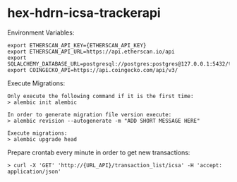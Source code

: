# hex-hdrn-icsa-trackerapi

Environment Variables:

    export ETHERSCAN_API_KEY={ETHERSCAN_API_KEY}
    export ETHERSCAN_API_URL=https://api.etherscan.io/api
    export SQLALCHEMY_DATABASE_URL=postgresql://postgres:postgres@127.0.0.1:5432/token_trackerdb
    export COINGECKO_API=https://api.coingecko.com/api/v3/


Execute Migrations:

    Only execute the following command if it is the first time:
    > alembic init alembic

    In order to generate migration file version execute:
    > alembic revision --autogenerate -m "ADD SHORT MESSAGE HERE"

    Execute migrations:
    > alembic upgrade head


Prepare crontab every minute in order to get new transactions:

    > curl -X 'GET' 'http://{URL_API}/transaction_list/icsa' -H 'accept: application/json'